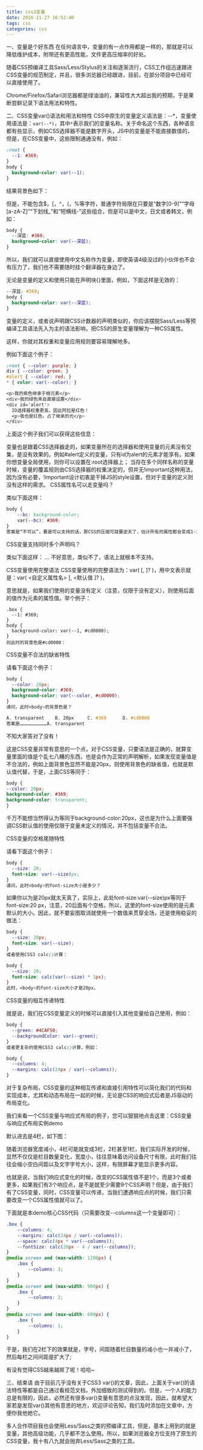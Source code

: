 ```yaml
---
title: css3变量
date: 2016-11-27 16:52:40
tags: css
categories: css
---
```

一、变量是个好东西
在任何语言中，变量的有一点作用都是一样的，那就是可以降低维护成本，附带还有更高性能，文件更高压缩率的好处。

随着CSS预编译工具Sass/Less/Stylus的关注和逐渐流行，CSS工作组迅速跟进CSS变量的规范制定，并且，很多浏览器已经跟进，目前，在部分项目中已经可以直接使用了。



Chrome/Firefox/Safari浏览器都是绿油油的，兼容性大大超出我的预期，于是果断尝鲜记录下语法用法和特性。

二、CSS变量var()语法和用法和特性
CSS中原生的变量定义语法是：--*，变量使用语法是：`var(--*)`，其中`*`表示我们的变量名称。关于命名这个东西，各种语言都有些显示，例如CSS选择器不能是数字开头，JS中的变量是不能直接数值的，但是，在CSS变量中，这些限制通通没有，例如：

```css
:root {
  --1: #369;
}
body {
  background-color: var(--1);
}
```

结果背景色如下：


但是，不能包含$，[，^，(，%等字符，普通字符局限在只要是“数字[0-9]”“字母[a-zA-Z]”“下划线_”和“短横线-”这些组合，但是可以是中文，日文或者韩文，例如：
```css
body {
  --深蓝: #369;
  background-color: var(--深蓝);
}
```
所以，我们就可以直接使用中文名称作为变量，即使英语4级没过的小伙伴也不会有压力了，我们也不需要随时挂个翻译器在身边了。

无论是变量的定义和使用只能在声明块{}里面，例如，下面这样是无效的：

```css
--深蓝: #369;
body {
  background-color: var(--深蓝);
}
```

变量的定义，或者说声明跟CSS计数器的声明类似的，你应该摆脱Sass/Less等预编译工具语法先入为主的语法影响，把CSS的原生变量理解为一种CSS属性。

这样，你就对其权重和变量应用规则要容易理解地多。

例如下面这个例子：
```css
:root { --color: purple; }
div { --color: green; }
#alert { --color: red; }
* { color: var(--color); }

<p>我的紫色继承于根元素</p>
<div>我的绿色来自直接设置</div>
<div id='alert'>
  ID选择器权重更高，因此阿拉是红色！
  <p>我也是红色，占了继承的光</p>
</div>
```
上面这个例子我们可以获得这些信息：

变量也是跟着CSS选择器走的，如果变量所在的选择器和使用变量的元素没有交集，是没有效果的。例如#alert定义的变量，只有id为alert的元素才能享有。如果你想变量全局使用，则你可以设置在:root选择器上；
当存在多个同样名称的变量时候，变量的覆盖规则由CSS选择器的权重决定的，但并无!important这种用法，因为没有必要，!important设计初衷是干掉JS的style设置，但对于变量的定义则没有这样的需求。
CSS属性名可以走变量吗？

类似下面这样：
```css
body {
    --bc: background-color;    
    var(--bc): #369;
}
答案是“不可以”，要是可以支持的话，那CSS的压缩可就要逆天了，估计所有的属性都会变成1~2个字符。
```
CSS变量支持同时多个声明吗？

类似下面这样：
…
不好意思，类似不了，语法上就根本不支持。

CSS变量使用完整语法
CSS变量使用的完整语法为：var( [, ]? )，用中文表示就是：var( <自定义属性名> [, <默认值 ]? )，

意思就是，如果我们使用的变量没有定义（注意，仅限于没有定义），则使用后面的值作为元素的属性值。举个例子：

```
.box {
  --1: #369;
}
body {
  background-color: var(--1, #cd0000);
}
则此时的背景色是#cd0000：
```

CSS变量不合法的缺省特性

请看下面这个例子：
```css
body {
  --color: 20px;
  background-color: #369;
  background-color: var(--color, #cd0000);
}
请问，此时<body>的背景色是？

A. transparent    B. 20px     C. #369      D. #cd0000
答案是…………………………A. transparent
```

不知大家答对了没有！

这是CSS变量非常有意思的一个点，对于CSS变量，只要语法是正确的，就算变量里面的值是个乱七八糟的东西，也是会作为正常的声明解析，如果发现变量值是不合法的，例如上面背景色显然不能是20px，则使用背景色的缺省值，也就是默认值代替，于是，上面CSS等同于：
```css
body {
--color: 20px;
background-color: #369;
background-color: transparent;
}
```
千万不能想当然得认为等同于background-color:20px，这也是为什么上面要强调CSS默认值的使用仅限于变量未定义的情况，并不包括变量不合法。

CSS变量的空格尾随特性

请看下面这个例子：
```css
body {
  --size: 20;   
  font-size: var(--size)px;
}
请问，此时<body>的font-size大小是多少？
```
如果你以为是20px就太天真了，实际上，此处font-size:var(--size)px等同于font-size:20 px，注意，20后面有个空格，所以，这里的font-size使用的是<body>元素默认的大小。因此，就不要妄图取消就使用一个数值来贯穿全场，还是使用稳妥的做法：
```css
body {
  --size: 20px;   
  font-size: var(--size);
}
或者使用CSS3 calc()计算：

body {
  --size: 20;   
  font-size: calc(var(--size) * 1px);
}
此时，<body>的font-size大小才是20px，
```
CSS变量的相互传递特性

就是说，我们在CSS变量定义的时候可以直接引入其他变量给自己使用，例如：
```css
body {
  --green: #4CAF50;   
  --backgroundColor: var(--green);
}
或者更复杂的使用CSS3 calc()计算，例如：

body {
  --columns: 4;
  --margins: calc(24px / var(--columns));
}
```
对于复杂布局，CSS变量的这种相互传递和直接引用特性可以简化我们的代码和实现成本，尤其和动态布局在一起的时候，无论是CSS的响应式后者是JS驱动的布局变化。

我们来看一个CSS变量与响应式布局的例子，您可以狠狠地点击这里：CSS变量与响应式布局实例demo

默认进去是4栏，如下图：


随着浏览器宽度减小，4栏可能就变成3栏，2栏甚至1栏，我们实际开发的时候，显然不仅仅是栏目数量变化，宽度小，往往意味着访问设备尺寸有限，此时我们往往会缩小空白间距以及文字字号大小，这样，有限屏幕才能显示更多内容。

也就是说，当我们响应式变化的时候，改变的CSS属性值不是1个，而是3个或者更多，如果我们有3个响应点，是不是就至少需要9个CSS声明？但是，由于我们有了CSS变量，同时，CSS变量可以传递，当我们遭遇响应点的时候，我们只需要改变一个CSS属性值就可以了。

下面就是本demo核心CSS代码（只需要改变--columns这一个变量即可）：

```css
.box {
    --columns: 4;
    --margins: calc(24px / var(--columns));
    --space: calc(4px * var(--columns));
    --fontSize: calc(20px - 4 / var(--columns));
}
@media screen and (max-width: 1200px) {
    .box {
        --columns: 3;
    }
}
@media screen and (max-width: 900px) {
    .box {
        --columns: 2;
    }
}
@media screen and (max-width: 600px) {
    .box {
        --columns: 1;
    }
}
```

于是，我们在2栏下的效果就是，字号，间距随着栏目数量的减小也一并减小了，然后每栏之间间距是扩大了;


有没有觉得CSS越来越屌了呢！哈哈~

三、结束语
由于目前几乎没有关于CSS3 var()的文章，因此，上面关于var()的语法特性等都是自己通过看规范文档，外加细致的测试得到的。但是，一个人的能力总是有限的，因此，必然还有很多var()变量有意思的点没发现，因此，就希望大家若是发现var()其他有意思的地方，欢迎评论告知，我们及时添加在文章中，方便你我他她它。

多人合作项目我也会使用Less/Sass之类的预编译工具，但是，基本上用到的就是变量，其他高级功能，几乎都不怎么使用。所以，如果浏览器全方位支持了原生的CSS变量，我十有八九就会抛弃Less/Sass之类的工具。
